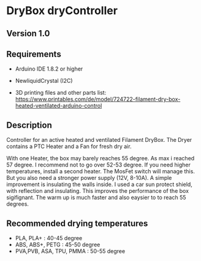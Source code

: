 DryBox dryController
===

## Version 1.0

## Requirements
- Arduino IDE 1.8.2 or higher
- NewliquidCrystal (I2C)

- 3D printing files and other parts list: https://www.printables.com/de/model/724722-filament-dry-box-heated-ventilated-arduino-control

## Description
Controller for an active heated and ventilated Filament DryBox. The Dryer contains a PTC Heater and a Fan for fresh dry air.

With one Heater, the box may barely reaches 55 degree. As max i reached 57 degree. I recommend not to go over 52-53 degree. If you need higher temperatures,
install a second heater. The MosFet switch will manage this. But you also need a stronger power supply (12V, 8-10A). A simple improvement
is insulating the walls inside. I used a car sun protect shield, with reflection and insulating. This improves the performance of
the box sigifignant. The warm up is much faster and also eaysier to to reach 55 degrees.


## Recommended drying temperatures
- PLA, PLA+                : 40-45 degree
- ABS, ABS+,  PETG         : 45-50 degree
- PVA,PVB, ASA, TPU, PMMA  : 50-55 degree
